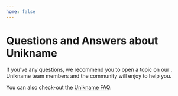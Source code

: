 ```yaml
---
home: false
---
```


# Questions and Answers about Unikname

If you've any questions, we recommend you to open a topic on our <forumurl/>. Unikname team members and the community will enjoy to help you.

You can also check-out the [Unikname FAQ](https://www.unikname.com/faq).

